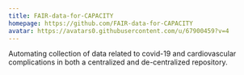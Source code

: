 ```yaml
---
title: FAIR-data-for-CAPACITY
homepage: https://github.com/FAIR-data-for-CAPACITY
avatar: https://avatars0.githubusercontent.com/u/67900459?v=4
---
```


Automating collection of data related to covid-19 and cardiovascular complications in both a centralized and de-centralized repository.
